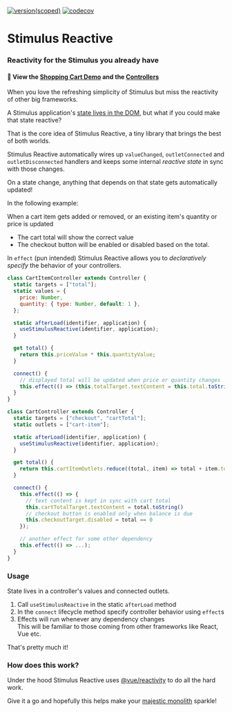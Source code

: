 [![version(scoped)](https://img.shields.io/npm/v/stimulus-reactive.svg)](https://www.npmjs.com/package/stimulus-reactive)
[![codecov](https://codecov.io/gh/ajaishankar/stimulus-reactive/graph/badge.svg?token=LJIR8JVZAN)](https://codecov.io/gh/ajaishankar/stimulus-reactive)

# Stimulus Reactive

### Reactivity for the Stimulus you already have

#### 🚀 View the [Shopping Cart Demo](https://ajaishankar.github.io/stimulus-reactive/) and the [Controllers](https://github.com/ajaishankar/stimulus-reactive/blob/main/docs/)

When you love the refreshing simplicity of Stimulus but miss the reactivity of other big frameworks.

A Stimulus application's [state lives in the DOM](https://stimulus.hotwired.dev/handbook/managing-state), but what if you could make that state reactive?

That is the core idea of Stimulus Reactive, a tiny library that brings the best of both worlds.

Stimulus Reactive automatically wires up `valueChanged`, `outletConnected` and `outletDisconnected` handlers and keeps some internal *reactive state* in sync with those changes.

On a state change, anything that depends on that state gets automatically updated!

In the following example:

When a cart item gets added or removed, or an existing item's quantity or price is updated
- The cart total will show the correct value
- The checkout button will be enabled or disabled based on the total.

In `effect` (pun intended) Stimulus Reactive allows you to *declaratively specify* the behavior of your controllers.

```js
class CartItemController extends Controller {
  static targets = ["total"];
  static values = {
    price: Number,
    quantity: { type: Number, default: 1 },
  };

  static afterLoad(identifier, application) {
    useStimulusReactive(identifier, application);
  }

  get total() {
    return this.priceValue * this.quantityValue;
  }

  connect() {
    // displayed total will be updated when price or quantity changes
    this.effect(() => (this.totalTarget.textContent = this.total.toString()));
  }
}

class CartController extends Controller {
  static targets = ["checkout", "cartTotal"];
  static outlets = ["cart-item"];

  static afterLoad(identifier, application) {
    useStimulusReactive(identifier, application);
  }

  get total() {
    return this.cartItemOutlets.reduce((total, item) => total + item.total, 0);
  }

  connect() {
    this.effect(() => {
      // text content is kept in sync with cart total
      this.cartTotalTarget.textContent = total.toString()
      // checkout button is enabled only when balance is due
      this.checkoutTarget.disabled = total == 0
    });

    // another effect for some other dependency
    this.effect(() => ...);
  }
}
```

### Usage

State lives in a controller's values and connected outlets.

1. Call `useStimulusReactive` in the static `afterLoad` method
2. In the `connect` lifecycle method specify controller behavior using `effect`s
3. Effects will run whenever any dependency changes  
   This will be familiar to those coming from other frameworks like React, Vue etc.

That's pretty much it!

### How does this work?

Under the hood Stimulus Reactive uses [@vue/reactivity](https://github.com/vuejs/core/tree/main/packages/reactivity) to do all the hard work.

Give it a go and hopefully this helps make your [majestic monolith](https://signalvnoise.com/svn3/the-majestic-monolith/) sparkle!
